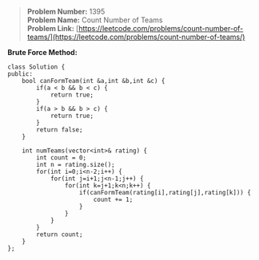 > **Problem Number:** 1395 <br>
> **Problem Name:** Count Number of Teams <br>
> **Problem Link:** [https://leetcode.com/problems/count-number-of-teams/](https://leetcode.com/problems/count-number-of-teams/) <br>

**Brute Force Method:** <br>

    class Solution {
    public:
        bool canFormTeam(int &a,int &b,int &c) {
            if(a < b && b < c) {
                return true;
            }
            if(a > b && b > c) {
                return true;
            }
            return false;
        }

        int numTeams(vector<int>& rating) {
            int count = 0;
            int n = rating.size();
            for(int i=0;i<n-2;i++) {
                for(int j=i+1;j<n-1;j++) {
                    for(int k=j+1;k<n;k++) {
                        if(canFormTeam(rating[i],rating[j],rating[k])) {
                            count += 1;
                        }
                    }
                }
            }
            return count;
        }
    };